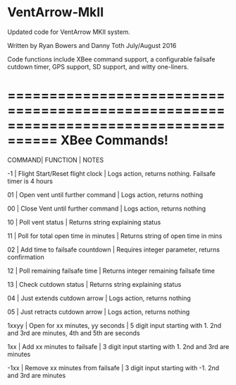 # VentArrow-MkII

Updated code for VentArrow MKII system.  

Written by Ryan Bowers and Danny Toth July/August 2016

Code functions include XBee command support, a configurable failsafe cutdown timer, GPS support, SD support, and witty one-liners.

====================================================================================
XBee Commands!
====================================================================================
COMMAND|              FUNCTION               | NOTES 

-1     | Flight Start/Reset flight clock     | Logs action, returns nothing. Failsafe timer is 4 hours
  
01     | Open vent until further command     | Logs action, returns nothing

00     | Close Vent until further command    | Logs action, returns nothing

10     | Poll vent status                    | Returns string explaining status

11     | Poll for total open time in minutes | Returns string of open time in mins

02     | Add time to failsafe countdown      | Requires integer parameter, returns confirmation

12     | Poll remaining failsafe time        | Returns integer remaining failsafe time

13     | Check cutdown status                | Returns string explaining status

04     | Just extends cutdown arrow          | Logs action, returns nothing

05     | Just retracts cutdown arrow         | Logs action, returns nothing

1xxyy  | Open for xx minutes, yy seconds     | 5 digit input starting with 1. 2nd and 3rd are minutes, 4th and 5th are seconds

1xx    | Add xx minutes to failsafe          | 3 digit input starting with 1. 2nd and 3rd are minutes

-1xx   | Remove xx minutes from failsafe     | 3 digit input starting with -1. 2nd and 3rd are minutes




